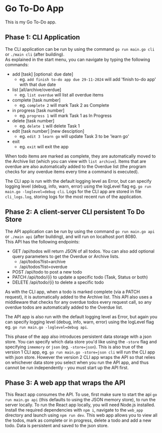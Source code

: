 # Go To-Do App

This is my Go To-Do app.

## Phase 1: CLI Application

The CLI application can be run by using the command `go run main.go cli` or `./main cli` (after building). <br>
As explained in the start menu, you can navigate by typing the following commands:

* add [task] [optional: due date]       
    - eg. `add finish to-do app due 29-11-2024` will add 'finish to-do app' with that due date
* list [all/archive/overdue]            
    - eg. `list overdue` will list all overdue items
* complete [task number]                
    - eg. `complete 2` will mark Task 2 as Complete
* in progress [task number]             
    - eg. `progress 1` will mark Task 1 as In Progress
* delete [task number]                  
    - eg. `delete 1` will delete Task 1
* edit [task number] [new desciption]   
    - eg. `edit 3 learn go` will update Task 3 to be 'learn go'
* exit                                  
    - eg. `exit` will exit the app

When todo items are marked as complete, they are automatically moved to the Archive list (which you can view with `list archive`). Items that are overdue are also automatically added to the Overdue list (the program checks for any overdue items every time a command is executed).

The CLI app is run with the default logging level as Error, but can specify logging level (debug, info, warn, error) using the logLevel flag eg. `go run main.go -loglevel=debug cli`. Logs for the CLI app are stored in file `cli_logs.log`, storing logs for the most recent run of the application.

## Phase 2: A client-server CLI persistent To Do Store

The API application can be run by using the command `go run main.go api` or `./main api` (after building), and will run on localhost port 8080. <br>
This API has the following endpoints:
* GET /api/todos will return JSON of all todos. You can also add optional query parameters to get the Overdue or Archive lists.
    - /api/todos?list=archive
    - /api/todos?list=overdue
* POST /api/todo to post a new todo
* PATCH /api/todo/{i} to update a specific todo (Task, Status or both) 
* DELETE /api/todo/{i} to delete a specific todo

As with the CLI app, when a todo is marked complete (via a PATCH request), it is automatically added to the Archive list. This API also uses a middleware that checks for any overdue todos every request call, so any overdue todos are automatically added to the Overdue list. 

The API app is also run with the default logging level as Error, but again you can specify logging level (debug, info, warn, error) using the logLevel flag eg. `go run main.go -loglevel=debug api`. 

This phase of the app also introduces persistent data storage with a json store. You can specify which data store you'd like using the `-store` flag and specifying `inmemory` or `json` (eg. `-store=json`). This is also true of the version 1 CLI app, eg. `go run main.go -store=json cli` will run the CLI app with json store. However the version 2 CLI app wraps the API so that relies on whichever data store you select when you run the API app, and thus cannot be run independently - you must start up the API first.
    
## Phase 3: A web app that wraps the API

This React app consumes the API. To use, first make sure to start the api `go run main.go api` (this defaults to using the JSON memory store), to run the server locally. 
To run the React app locally, you will need Node.js installed. Install the required dependencies with `npm i`, navigate to the `web_app` directory and launch using `npm run dev`.
This web app allows you to view all the todos, mark as complete or in progress, delete a todo and add a new todo. Data is persistent and saved to the json store.